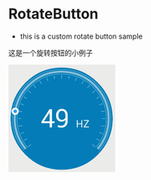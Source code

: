 # RotateButton
* this is a custom rotate button sample

这是一个旋转按钮的小例子

![screen record](screenshot/record.gif)